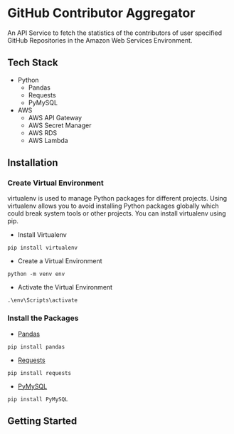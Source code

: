 # GitHub Contributor Aggregator
An API Service to fetch the statistics of the contributors of user specified GitHub Repositories in the Amazon Web Services Environment.

## Tech Stack
- Python
  - Pandas
  - Requests
  - PyMySQL
- AWS
  - AWS API Gateway
  - AWS Secret Manager
  - AWS RDS
  - AWS Lambda

## Installation
### Create Virtual Environment
virtualenv is used to manage Python packages for different projects. Using virtualenv allows you to avoid installing Python packages globally which could break system tools or other projects. You can install virtualenv using pip.
* Install Virtualenv
```
pip install virtualenv
```

* Create a Virtual Environment
```
python -m venv env
```

* Activate the Virtual Environment
```
.\env\Scripts\activate
```

### Install the Packages
* [Pandas](https://pandas.pydata.org/)
```
pip install pandas
```

* [Requests](https://docs.python-requests.org/en/master/)
```
pip install requests
```

* [PyMySQL](https://pymysql.readthedocs.io/en/latest/)
```
pip install PyMySQL
```

## Getting Started

